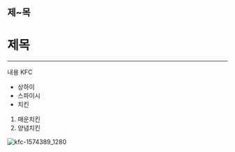 ## 제~목
# 제목
---
내용 KFC
* 상하이
* 스파이시
* 치킨
1. 매운치킨
2. 양념치킨

![kfc-1574389_1280](https://github.com/SolarOfJune/README/assets/138539517/159c78ab-0d6c-4b54-b6e3-6c43367e643c)
